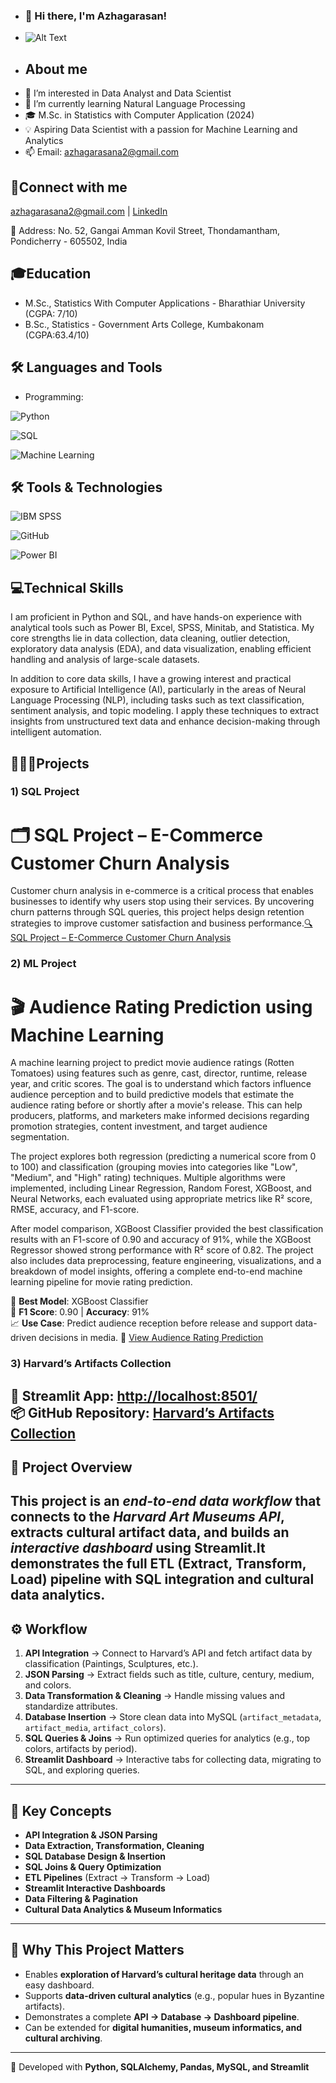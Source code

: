 - ### 👋 Hi there, I'm Azhagarasan!
- ![ Alt Text](https://raw.githubusercontent.com/AZHAGARASAN1910/AZHAGARASAN1910/ee4d4643f260d8204f1a656b85be0218bce4f5b0/azhagu%20photo.jpg)
- ## About me
- 👀 I’m interested in Data Analyst and Data Scientist
- 🌱 I’m currently learning Natural Language Processing
- 🎓 M.Sc. in Statistics with Computer Application (2024)  
- 💡 Aspiring Data Scientist with a passion for Machine Learning and Analytics  
- 📫 Email: azhagarasana2@gmail.com

 ## 🔗Connect with me
  azhagarasana2@gmail.com | [LinkedIn](https://www.linkedin.com/in/azhagarasan1910/)

📍 Address: No. 52, Gangai Amman Kovil Street, Thondamantham, Pondicherry - 605502, India  

## 🎓Education
- M.Sc., Statistics With Computer Applications - Bharathiar University (CGPA: 7/10)
- B.Sc., Statistics - Government Arts College, Kumbakonam (CGPA:63.4/10)

 ## 🛠️ Languages and Tools
 
- Programming:
    
![Python](https://img.shields.io/badge/-Python-black?style=flat-square&logo=python)

![SQL](https://img.shields.io/badge/-SQL-black?style=flat-square&logo=mysql)

![Machine Learning](https://img.shields.io/badge/Machine%20Learning-brightgreen?style=for-the-badge&logo=ai)
    
 ## 🛠️ Tools & Technologies

![IBM SPSS](https://img.shields.io/badge/-IBM%20SPSS-blue?style=flat&logo=none)

![GitHub](https://img.shields.io/badge/-GitHub-181717?style=flat&logo=github&logoColor=white)

![Power BI](https://img.shields.io/badge/-Power%20BI-F2C811?style=flat&logo=power-bi&logoColor=black)

## 💻Technical Skills
I am proficient in Python and SQL, and have hands-on experience with analytical tools such as Power BI, Excel, SPSS, Minitab, and Statistica. My core strengths lie in data collection, data cleaning, outlier detection, exploratory data analysis (EDA), and data visualization, enabling efficient handling and analysis of large-scale datasets.

In addition to core data skills, I have a growing interest and practical exposure to Artificial Intelligence (AI), particularly in the areas of Neural Language Processing (NLP), including tasks such as text classification, sentiment analysis, and topic modeling. I apply these techniques to extract insights from unstructured text data and enhance decision-making through intelligent automation.

## 👨‍💻🚀Projects
### 1) SQL Project
 # 🗂️ SQL Project – E-Commerce Customer Churn Analysis
Customer churn analysis in e-commerce is a critical process that enables businesses to identify why users stop using their services. By uncovering churn patterns through SQL queries, this project helps design retention strategies to improve customer satisfaction and business performance.[🔍 SQL Project – E-Commerce Customer Churn Analysis](https://github.com/AZHAGARASAN1910/SQLPROJECT/blob/main/project.sql)


### 2) ML Project
# 🎬 Audience Rating Prediction using Machine Learning
A machine learning project to predict movie audience ratings (Rotten Tomatoes) using features such as genre, cast, director, runtime, release year, and critic scores. The goal is to understand which factors influence audience perception and to build predictive models that estimate the audience rating before or shortly after a movie's release. This can help producers, platforms, and marketers make informed decisions regarding promotion strategies, content investment, and target audience segmentation.

The project explores both regression (predicting a numerical score from 0 to 100) and classification (grouping movies into categories like "Low", "Medium", and "High" rating) techniques. Multiple algorithms were implemented, including Linear Regression, Random Forest, XGBoost, and Neural Networks, each evaluated using appropriate metrics like R² score, RMSE, accuracy, and F1-score.

After model comparison, XGBoost Classifier provided the best classification results with an F1-score of 0.90 and accuracy of 91%, while the XGBoost Regressor showed strong performance with R² score of 0.82. The project also includes data preprocessing, feature engineering, visualizations, and a breakdown of model insights, offering a complete end-to-end machine learning pipeline for movie rating prediction.

🚀 **Best Model**: XGBoost Classifier  
🎯 **F1 Score**: 0.90 | **Accuracy**: 91%  
📈 **Use Case**: Predict audience reception before release and support data-driven decisions in media.
🔗 [View Audience Rating Prediction ](https://github.com/AZHAGARASAN1910/ML-PROJECT/blob/main/Audience%20Rating%20Predict.ipynb)

### 3) Harvard’s Artifacts Collection
🔗 **Streamlit App**: [http://localhost:8501/](http://localhost:8501/)  
📦 **GitHub Repository**: [Harvard’s Artifacts Collection](https://github.com/AZHAGARASAN1910/Harvard-s-Artifacts-Collection)  
---
## 📖 Project Overview  

This project is an *end-to-end data workflow* that connects to the *Harvard Art Museums API*, extracts cultural artifact data, and builds an *interactive dashboard* using **Streamlit**.It demonstrates the full **ETL (Extract, Transform, Load) pipeline** with SQL integration and cultural data analytics.  
---
## ⚙️ Workflow  

1. **API Integration** → Connect to Harvard’s API and fetch artifact data by classification (Paintings, Sculptures, etc.).  
2. **JSON Parsing** → Extract fields such as title, culture, century, medium, and colors.  
3. **Data Transformation & Cleaning** → Handle missing values and standardize attributes.  
4. **Database Insertion** → Store clean data into MySQL (`artifact_metadata`, `artifact_media`, `artifact_colors`).  
5. **SQL Queries & Joins** → Run optimized queries for analytics (e.g., top colors, artifacts by period).  
6. **Streamlit Dashboard** → Interactive tabs for collecting data, migrating to SQL, and exploring queries.  
---
## 📝 Key Concepts  

- **API Integration & JSON Parsing**  
- **Data Extraction, Transformation, Cleaning**  
- **SQL Database Design & Insertion**  
- **SQL Joins & Query Optimization**  
- **ETL Pipelines** (Extract → Transform → Load)  
- **Streamlit Interactive Dashboards**  
- **Data Filtering & Pagination**  
- **Cultural Data Analytics & Museum Informatics**  
---
## 🎯 Why This Project Matters  

- Enables **exploration of Harvard’s cultural heritage data** through an easy dashboard.  
- Supports **data-driven cultural analytics** (e.g., popular hues in Byzantine artifacts).  
- Demonstrates a complete **API → Database → Dashboard pipeline**.  
- Can be extended for **digital humanities, museum informatics, and cultural archiving**.  
---
🚀 Developed with **Python, SQLAlchemy, Pandas, MySQL, and Streamlit**  

<!---
AZHAGARASAN1910/AZHAGARASAN1910 is a ✨ special ✨ repository because its `README.md` (this file) appears on your GitHub profile.
You can click the Preview link to take a look at your changes.
--->
